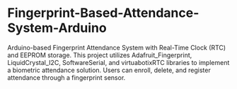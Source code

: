 # Fingerprint-Based-Attendance-System-Arduino
Arduino-based Fingerprint Attendance System with Real-Time Clock (RTC) and EEPROM storage. This project utilizes Adafruit_Fingerprint, LiquidCrystal_I2C, SoftwareSerial, and virtuabotixRTC libraries to implement a biometric attendance solution. Users can enroll, delete, and register attendance through a fingerprint sensor.
